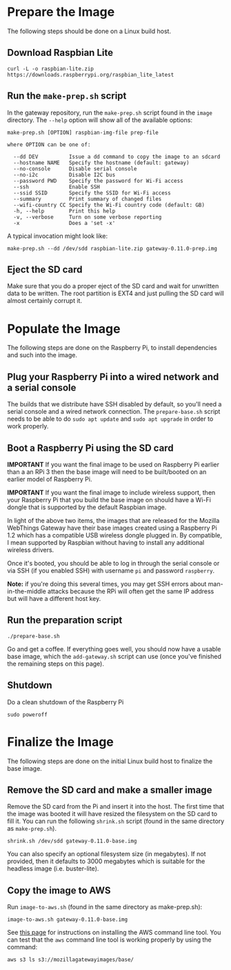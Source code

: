 # Prepare the Image

The following steps should be done on a Linux build host.

## Download Raspbian Lite

```
curl -L -o raspbian-lite.zip https://downloads.raspberrypi.org/raspbian_lite_latest
```

## Run the `make-prep.sh` script

In the gateway repository, run the `make-prep.sh` script found in the `image` directory. The `--help` option will show all of the available options:
```
make-prep.sh [OPTION] raspbian-img-file prep-file

where OPTION can be one of:

  --dd DEV          Issue a dd command to copy the image to an sdcard
  --hostname NAME   Specify the hostname (default: gateway)
  --no-console      Disable serial console
  --no-i2c          Disable I2C bus
  --password PWD    Specify the password for Wi-Fi access
  --ssh             Enable SSH
  --ssid SSID       Specify the SSID for Wi-Fi access
  --summary         Print summary of changed files
  --wifi-country CC Specify the Wi-Fi country code (default: GB)
  -h, --help        Print this help
  -v, --verbose     Turn on some verbose reporting
  -x                Does a 'set -x'
```
A typical invocation might look like:
```
make-prep.sh --dd /dev/sdd raspbian-lite.zip gateway-0.11.0-prep.img
```

## Eject the SD card

Make sure that you do a proper eject of the SD card and wait for unwritten data to be written. The root partition is EXT4 and just pulling the SD card will almost certainly corrupt it.

# Populate the Image

The following steps are done on the Raspberry Pi, to install dependencies and such into the image.

## Plug your Raspberry Pi into a wired network and a serial console

The builds that we distribute have SSH disabled by default, so you'll need a serial console and a wired network connection. The `prepare-base.sh` script needs to be able to do `sudo apt update` and `sudo apt upgrade` in order to work properly.

## Boot a Raspberry Pi using the SD card

**IMPORTANT** If you want the final image to be used on Raspberry Pi earlier than a an RPi 3 then the base image will need to be built/booted on an earlier model of Raspberry Pi.

**IMPORTANT** If you want the final image to include wireless support, then your Raspberry Pi that you build the base image on should have a Wi-Fi dongle that is supported by the default Raspbian image.

In light of the above two items, the images that are released for the Mozilla WebThings Gateway have their base images created using a Raspberry Pi 1.2 which has a compatible USB wireless dongle plugged in. By compatible, I mean supported by Raspbian without having to install any additional wireless drivers.

Once it's booted, you should be able to log in through the serial console or via SSH (if you enabled SSH) with username `pi` and password `raspberry`.

**Note:** if you're doing this several times, you may get SSH errors about man-in-the-middle attacks because the RPi will often get the same IP address but will have a different host key.

## Run the preparation script

```
./prepare-base.sh
```

Go and get a coffee. If everything goes well, you should now have a usable base image, which the `add-gateway.sh` script can use (once you've finished the remaining steps on this page).

## Shutdown

Do a clean shutdown of the Raspberry Pi
```
sudo poweroff
```

# Finalize the Image

The following steps are done on the initial Linux build host to finalize the base image.

## Remove the SD card and make a smaller image

Remove the SD card from the Pi and insert it into the host. The first time that the image was booted it will have resized the filesystem on the SD card to fill it. You can run the following `shrink.sh` script (found in the same directory as `make-prep.sh`).

```
shrink.sh /dev/sdd gateway-0.11.0-base.img
```

You can also specify an optional filesystem size (in megabytes). If not provided, then it defaults to 3000 megabytes which is suitable for the headless image (i.e. buster-lite).

## Copy the image to AWS

Run `image-to-aws.sh` (found in the same directory as make-prep.sh):
```
image-to-aws.sh gateway-0.11.0-base.img
```

See [this page](https://docs.aws.amazon.com/cli/latest/userguide/installing.html) for instructions on installing the AWS command line tool. You can test that the `aws` command line tool is working properly by using the command:
```
aws s3 ls s3://mozillagatewayimages/base/
```